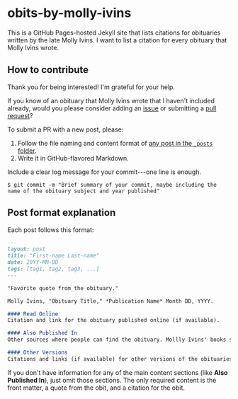 # obits-by-molly-ivins

This is a GitHub Pages-hosted Jekyll site that lists citations for obituaries written by the late Molly Ivins. I want to list a citation for every obituary that Molly Ivins wrote.

## How to contribute
Thank you for being interested! I'm grateful for your help.

If you know of an obituary that Molly Ivins wrote that I haven't included already, would you please consider adding an [issue](https://github.com/hillaryfraley/obits-by-molly-ivins/issues) or submitting a [pull request](https://github.com/hillaryfraley/obits-by-molly-ivins/pulls)?

To submit a PR with a new post, please:
1. Follow the file naming and content format of [any post in the `_posts` folder](https://github.com/hillaryfraley/obits-by-molly-ivins/tree/gh-pages/_posts).
2. Write it in GitHub-flavored Markdown.

Include a clear log message for your commit---one line is enough.

`$ git commit -m "Brief summary of your commit, maybe including the name of the obituary subject and year published"`

## Post format explanation

Each post follows this format:

```markdown
---
layout: post
title: "First-name Last-name"
date: 20YY-MM-DD
tags: [tag1, tag2, tag3, ...]
---

"Favorite quote from the obituary."

Molly Ivins, "Obituary Title," *Publication Name* Month DD, YYYY.

#### Read Online
Citation and link for the obituary published online (if available).

#### Also Published In
Other sources where people can find the obituary. Mollly Ivins' books sometimes include obituaries she wrote.

#### Other Versions
Citations and links (if available) for other versions of the obituaries. Some of them were syndicated or republished.

```
If you don't have information for any of the main content sections (like **Also Published In**), just omit those sections. The only required content is the front matter, a quote from the obit, and a citation for the obit.

